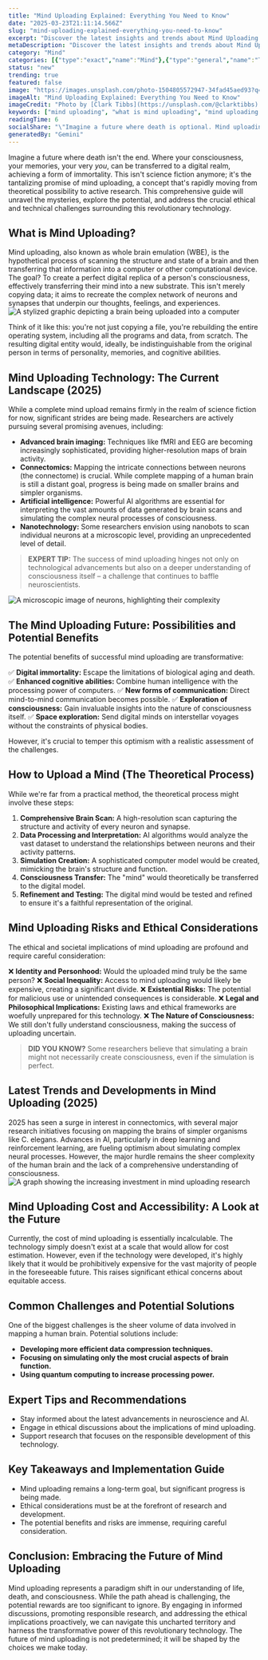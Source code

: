 ```yaml
---
title: "Mind Uploading Explained: Everything You Need to Know"
date: "2025-03-23T21:11:14.566Z"
slug: "mind-uploading-explained-everything-you-need-to-know"
excerpt: "Discover the latest insights and trends about Mind Uploading. This comprehensive guide covers everything you need to know about Mind Uploading in 2025."
metaDescription: "Discover the latest insights and trends about Mind Uploading. This comprehensive guide covers everything you need to know about Mind Uploading in 2025."
category: "Mind"
categories: [{"type":"exact","name":"Mind"},{"type":"general","name":"Technology"},{"type":"medium","name":"Artificial Intelligence"},{"type":"specific","name":"Neural Networks"},{"type":"niche","name":"Brain-Computer Interfaces"}]
status: "new"
trending: true
featured: false
image: "https://images.unsplash.com/photo-1504805572947-34fad45aed93?q=85&w=1200&fit=max&fm=webp&auto=compress"
imageAlt: "Mind Uploading Explained: Everything You Need to Know"
imageCredit: "Photo by [Clark Tibbs](https://unsplash.com/@clarktibbs) on Unsplash"
keywords: ["mind uploading", "what is mind uploading", "mind uploading technology", "mind uploading future", "how to upload a mind", "mind uploading benefits", "mind uploading risks", "buy mind uploading device", "mind uploading cost", "future of mind uploading"]
readingTime: 6
socialShare: "\"Imagine a future where death is optional. Mind uploading offers the tantalizing possibility of digital immortality, but at what cost? The ethical questions are as profound as the technology itself.\""
generatedBy: "Gemini"
---
```




Imagine a future where death isn't the end. Where your consciousness, your memories, your very *you*, can be transferred to a digital realm, achieving a form of immortality. This isn't science fiction anymore; it's the tantalizing promise of mind uploading, a concept that's rapidly moving from theoretical possibility to active research.  This comprehensive guide will unravel the mysteries, explore the potential, and address the crucial ethical and technical challenges surrounding this revolutionary technology.

## What is Mind Uploading?

Mind uploading, also known as whole brain emulation (WBE), is the hypothetical process of scanning the structure and state of a brain and then transferring that information into a computer or other computational device.  The goal? To create a perfect digital replica of a person's consciousness, effectively transferring their mind into a new substrate. This isn't merely copying data; it aims to recreate the complex network of neurons and synapses that underpin our thoughts, feelings, and experiences. ![A stylized graphic depicting a brain being uploaded into a computer](https://images.unsplash.com/photo-1451187580459-43490279c0fa?q=85&w=1200&fit=max&fm=webp&auto=compress)

Think of it like this: you're not just copying a file, you're rebuilding the entire operating system, including all the programs and data, from scratch.  The resulting digital entity would, ideally, be indistinguishable from the original person in terms of personality, memories, and cognitive abilities.

## Mind Uploading Technology: The Current Landscape (2025)

While a complete mind upload remains firmly in the realm of science fiction for now, significant strides are being made.  Researchers are actively pursuing several promising avenues, including:

* **Advanced brain imaging:** Techniques like fMRI and EEG are becoming increasingly sophisticated, providing higher-resolution maps of brain activity.
* **Connectomics:**  Mapping the intricate connections between neurons (the connectome) is crucial.  While complete mapping of a human brain is still a distant goal, progress is being made on smaller brains and simpler organisms.
* **Artificial intelligence:**  Powerful AI algorithms are essential for interpreting the vast amounts of data generated by brain scans and simulating the complex neural processes of consciousness.
* **Nanotechnology:**  Some researchers envision using nanobots to scan individual neurons at a microscopic level, providing an unprecedented level of detail.

> **EXPERT TIP:** The success of mind uploading hinges not only on technological advancements but also on a deeper understanding of consciousness itself – a challenge that continues to baffle neuroscientists.

![A microscopic image of neurons, highlighting their complexity](https://images.unsplash.com/photo-1484417894907-623942c8ee29?q=85&w=1200&fit=max&fm=webp&auto=compress)

## The Mind Uploading Future: Possibilities and Potential Benefits

The potential benefits of successful mind uploading are transformative:

✅ **Digital immortality:**  Escape the limitations of biological aging and death.
✅ **Enhanced cognitive abilities:**  Combine human intelligence with the processing power of computers.
✅ **New forms of communication:**  Direct mind-to-mind communication becomes possible.
✅ **Exploration of consciousness:**  Gain invaluable insights into the nature of consciousness itself.
✅ **Space exploration:**  Send digital minds on interstellar voyages without the constraints of physical bodies.

However, it's crucial to temper this optimism with a realistic assessment of the challenges.

## How to Upload a Mind (The Theoretical Process)

While we're far from a practical method, the theoretical process might involve these steps:

1. **Comprehensive Brain Scan:**  A high-resolution scan capturing the structure and activity of every neuron and synapse.
2. **Data Processing and Interpretation:**  AI algorithms would analyze the vast dataset to understand the relationships between neurons and their activity patterns.
3. **Simulation Creation:**  A sophisticated computer model would be created, mimicking the brain's structure and function.
4. **Consciousness Transfer:**  The "mind" would theoretically be transferred to the digital model.
5. **Refinement and Testing:**  The digital mind would be tested and refined to ensure it's a faithful representation of the original.

## Mind Uploading Risks and Ethical Considerations

The ethical and societal implications of mind uploading are profound and require careful consideration:

❌ **Identity and Personhood:**  Would the uploaded mind truly be the same person?
❌ **Social Inequality:**  Access to mind uploading would likely be expensive, creating a significant divide.
❌ **Existential Risks:**  The potential for malicious use or unintended consequences is considerable.
❌ **Legal and Philosophical Implications:**  Existing laws and ethical frameworks are woefully unprepared for this technology.
❌ **The Nature of Consciousness:**  We still don't fully understand consciousness, making the success of uploading uncertain.

> **DID YOU KNOW?**  Some researchers believe that simulating a brain might not necessarily create consciousness, even if the simulation is perfect.

## Latest Trends and Developments in Mind Uploading (2025)

2025 has seen a surge in interest in connectomics, with several major research initiatives focusing on mapping the brains of simpler organisms like C. elegans.  Advances in AI, particularly in deep learning and reinforcement learning, are fueling optimism about simulating complex neural processes.  However, the major hurdle remains the sheer complexity of the human brain and the lack of a comprehensive understanding of consciousness.  ![A graph showing the increasing investment in mind uploading research](https://images.unsplash.com/photo-1517976487492-5750f3195933?q=85&w=1200&fit=max&fm=webp&auto=compress)

## Mind Uploading Cost and Accessibility: A Look at the Future

Currently, the cost of mind uploading is essentially incalculable. The technology simply doesn't exist at a scale that would allow for cost estimation.  However, even if the technology were developed, it's highly likely that it would be prohibitively expensive for the vast majority of people in the foreseeable future. This raises significant ethical concerns about equitable access.

##  Common Challenges and Potential Solutions

One of the biggest challenges is the sheer volume of data involved in mapping a human brain.  Potential solutions include:

* **Developing more efficient data compression techniques.**
* **Focusing on simulating only the most crucial aspects of brain function.**
* **Using quantum computing to increase processing power.**

## Expert Tips and Recommendations

* Stay informed about the latest advancements in neuroscience and AI.
* Engage in ethical discussions about the implications of mind uploading.
* Support research that focuses on the responsible development of this technology.

## Key Takeaways and Implementation Guide

* Mind uploading remains a long-term goal, but significant progress is being made.
* Ethical considerations must be at the forefront of research and development.
* The potential benefits and risks are immense, requiring careful consideration.

## Conclusion:  Embracing the Future of Mind Uploading

Mind uploading represents a paradigm shift in our understanding of life, death, and consciousness. While the path ahead is challenging, the potential rewards are too significant to ignore. By engaging in informed discussions, promoting responsible research, and addressing the ethical implications proactively, we can navigate this uncharted territory and harness the transformative power of this revolutionary technology.  The future of mind uploading is not predetermined; it will be shaped by the choices we make today.



